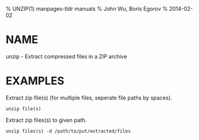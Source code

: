 % UNZIP(1) manpages-tldr manuals
% John Wu, Boris Egorov
% 2014-02-02

# NAME

unzip - Extract compressed files in a ZIP archive

# EXAMPLES

Extract zip file(s) (for multiple files, seperate file paths by spaces).

    unzip file(s)

Extract zip files(s) to given path.

    unzip files(s) -d /path/to/put/extracted/files
